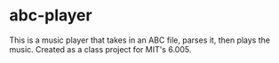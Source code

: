 # abc-player
This is a music player that takes in an ABC file, parses it, then plays the music. Created as a class project for MIT's 6.005.
